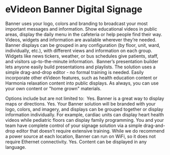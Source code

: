 # eVideon Banner Digital Signage

Banner uses your logo, colors and branding to broadcast your most important messages and information. Show educational videos in public areas, display the daily menu in the cafeteria or help people find their way. Videos, widgets and information are available wherever they’re needed.
Banner displays can be grouped in any configuration (by floor, unit, ward, individually, etc.), with different views and information on each group. Widgets like news tickers, weather, or bus schedules give patients, staff, and visitors up-to-the-minute information.
‍
Banner’s presentation builder lets anyone easily build presentations and playlists. The solution uses a simple drag-and-drop editor - no formal training is needed. Easily incorporate other eVideon features, such as health education content or Harmonia relaxation content into public displays. As always, you can use your own content or "home grown" materials.

Options include but are not limited to:
‍
Yes. Banner is a great way to display maps or directions.
Yes. Your Banner solution will be branded with your logo, colors, and imagery, and displays can be grouped together or display information individually. For example, cardiac units can display heart health videos while pediatric floors can display family programming.
You and your team have complete control of your signage solution via a simple drag-and-drop editor that doesn’t require extensive training.
While we do recommend a power source at each location, Banner can run on WiFi, so it does not require Ethernet connectivity.
Yes. Content can be displayed in any language.